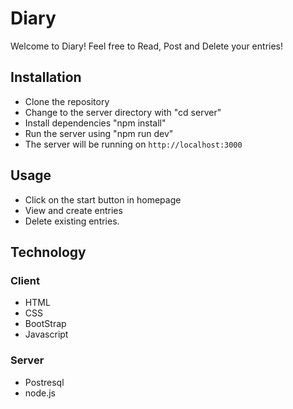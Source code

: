 # Diary

Welcome to Diary! Feel free to Read, Post and Delete your entries!

## Installation

- Clone the repository
- Change to the server directory with "cd server"
- Install dependencies "npm install"
- Run the server using "npm run dev"
- The server will be running on `http://localhost:3000`


## Usage 

- Click on the start button in homepage
- View and create entries 
- Delete existing entries.


## Technology

### Client 

- HTML
- CSS
- BootStrap
- Javascript

### Server

- Postresql
- node.js




